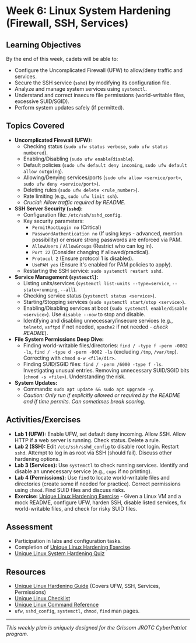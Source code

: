 # Week 6: Linux System Hardening (Firewall, SSH, Services)

## Learning Objectives

By the end of this week, cadets will be able to:
-   Configure the Uncomplicated Firewall (UFW) to allow/deny traffic and services.
-   Secure the SSH service (`sshd`) by modifying its configuration file.
-   Analyze and manage system services using `systemctl`.
-   Understand and correct insecure file permissions (world-writable files, excessive SUID/SGID).
-   Perform system updates safely (if permitted).

## Topics Covered

-   **Uncomplicated Firewall (UFW):**
    -   Checking status (`sudo ufw status verbose`, `sudo ufw status numbered`).
    -   Enabling/Disabling (`sudo ufw enable`/`disable`).
    -   Default policies (`sudo ufw default deny incoming`, `sudo ufw default allow outgoing`).
    -   Allowing/Denying services/ports (`sudo ufw allow <service/port>`, `sudo ufw deny <service/port>`).
    -   Deleting rules (`sudo ufw delete <rule_number>`).
    -   Rate limiting (e.g., `sudo ufw limit ssh`).
    -   *Crucial: Allow traffic required by README.*
-   **SSH Server Security (`sshd`):**
    -   Configuration file: `/etc/ssh/sshd_config`.
    -   Key security parameters:
        -   `PermitRootLogin no` (Critical)
        -   `PasswordAuthentication no` (If using keys - advanced, mention possibility) or ensure strong passwords are enforced via PAM.
        -   `AllowUsers` / `AllowGroups` (Restrict who can log in).
        -   `Port 22` (Consider changing if allowed/practical).
        -   `Protocol 2` (Ensure protocol 1 is disabled).
        -   `UsePAM yes` (Ensure it's enabled for PAM policies to apply).
    -   Restarting the SSH service: `sudo systemctl restart sshd`.
-   **Service Management (`systemctl`):**
    -   Listing units/services (`systemctl list-units --type=service`, `--state=running`, `--all`).
    -   Checking service status (`systemctl status <service>`).
    -   Starting/Stopping services (`sudo systemctl start/stop <service>`).
    -   Enabling/Disabling services at boot (`sudo systemctl enable/disable <service>`). Use `disable --now` to stop and disable.
    -   Identifying and disabling unnecessary/insecure services (e.g., `telnetd`, `vsftpd` if not needed, `apache2` if not needed - *check README*).
-   **File System Permissions Deep Dive:**
    -   Finding world-writable files/directories: `find / -type f -perm -0002 -ls`, `find / -type d -perm -0002 -ls` (excluding `/tmp`, `/var/tmp`). Correcting with `chmod o-w <file/dir>`.
    -   Finding SUID/SGID files: `find / -perm /6000 -type f -ls`. Investigating unusual entries. Removing unnecessary SUID/SGID bits (`chmod -s <file>`). Understanding the risk.
-   **System Updates:**
    -   Commands: `sudo apt update && sudo apt upgrade -y`.
    -   *Caution: Only run if explicitly allowed or required by the README and if time permits. Can sometimes break scoring.*

## Activities/Exercises

-   **Lab 1 (UFW):** Enable UFW, set default deny incoming. Allow SSH. Allow HTTP if a web server is running. Check status. Delete a rule.
-   **Lab 2 (SSH):** Edit `/etc/ssh/sshd_config` to disable root login. Restart `sshd`. Attempt to log in as root via SSH (should fail). Discuss other hardening options.
-   **Lab 3 (Services):** Use `systemctl` to check running services. Identify and disable an unnecessary service (e.g., `cups` if no printing).
-   **Lab 4 (Permissions):** Use `find` to locate world-writable files and directories (create some if needed for practice). Correct permissions using `chmod`. Find SUID files and discuss risks.
-   **Exercise:** [Unique Linux Hardening Exercise](../Exercises/Linux/Hardening/README.md) - Given a Linux VM and a mock README, configure UFW, harden SSH, disable listed services, fix world-writable files, and check for risky SUID files.

## Assessment

-   Participation in labs and configuration tasks.
-   Completion of [Unique Linux Hardening Exercise](../Exercises/Linux/Hardening/README.md).
-   [Unique Linux System Hardening Quiz](../Quizzes/Quiz-Files/Linux_System_Hardening_Quiz.md)

## Resources

-   [Unique Linux Hardening Guide](../Linux/Guides/Hardening/README.md) (Covers UFW, SSH, Services, Permissions)
-   [Unique Linux Checklist](../Checklists/Linux/README.md)
-   [Unique Linux Command Reference](../Resources/References/Linux_Security_Reference.md)
-   `ufw`, `sshd_config`, `systemctl`, `chmod`, `find` man pages.

---
*This weekly plan is uniquely designed for the Grissom JROTC CyberPatriot program.*
